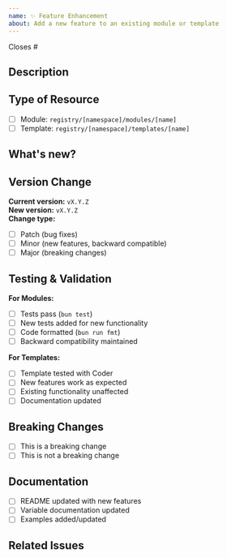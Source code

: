 ```yaml
---
name: ✨ Feature Enhancement
about: Add a new feature to an existing module or template
---
```


Closes #

## Description

<!-- Briefly describe the new feature and why it's useful -->

## Type of Resource

- [ ] Module: `registry/[namespace]/modules/[name]`
- [ ] Template: `registry/[namespace]/templates/[name]`

## What's new?

<!-- Describe the feature you're adding -->

## Version Change

**Current version:** `vX.Y.Z`  
**New version:** `vX.Y.Z`  
**Change type:** 
- [ ] Patch (bug fixes)
- [ ] Minor (new features, backward compatible)
- [ ] Major (breaking changes)

## Testing & Validation

**For Modules:**
- [ ] Tests pass (`bun test`)
- [ ] New tests added for new functionality
- [ ] Code formatted (`bun run fmt`)
- [ ] Backward compatibility maintained

**For Templates:**
- [ ] Template tested with Coder
- [ ] New features work as expected
- [ ] Existing functionality unaffected
- [ ] Documentation updated

## Breaking Changes

- [ ] This is a breaking change
- [ ] This is not a breaking change

<!-- If breaking, explain the impact and migration path -->

## Documentation

- [ ] README updated with new features
- [ ] Variable documentation updated
- [ ] Examples added/updated

## Related Issues

<!-- Link related issues or write "None" if not applicable -->
